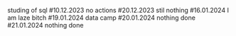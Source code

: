 studing of sql
#10.12.2023 no actions
#20.12.2023 stil nothing
#16.01.2024 I am laze bitch
#19.01.2024 data camp
#20.01.2024 nothing done
#21.01.2024 nothing done